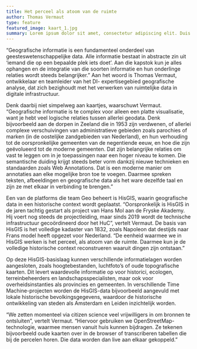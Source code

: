 ```yaml
---
title: Het perceel als atoom van de ruimte
author: Thomas Vermaut
type: feature
featured_image: kaart_1.jpg
summary: Lorem ipsum dolor sit amet, consectetur adipiscing elit. Duis in dignissim diam. Donec non scelerisque arcu, in elementum diam. Ut ultrices tempor ultricies. Aenean volutpat arcu est, sit amet aliquet mi volutpat vitae. In vel odio porttitor, egestas erat et, tincidunt augue. Fusce suscipit risus sed nisl sollicitudin vehicula.
---
```

“Geografische informatie is een fundamenteel onderdeel van geesteswetenschappelijke data. Alle informatie bestaat in abstracte zin uit ‘iemand die op een bepaalde plek iets doet’. Aan die kapstok kun je alles ophangen en de integratie van die soorten informatie en hun onderlinge relaties wordt steeds belangrijker.” Aan het woord is Thomas Vermaut, ontwikkelaar en teamleider van het DI- expertisegebied geografische analyse, dat zich bezighoudt met het verwerken van ruimtelijke data in digitale infrastructuur.

Denk daarbij niet simpelweg aan kaartjes, waarschuwt Vermaut. “Geografische informatie is te complex voor alleen een platte visualisatie, want je hebt veel logische relaties tussen allerlei geodata. Denk bijvoorbeeld aan de dorpen in Zeeland die in 1953 zijn verdwenen, of allerlei complexe verschuivingen van administratieve gebieden zoals parochies of marken (in de oostelijke zandgebieden van Nederland), en hun verhouding tot de oorspronkelijke gemeenten van de negentiende eeuw, en hoe die zijn geëvolueerd tot de moderne gemeenten. Dat zijn belangrijke relaties om vast te leggen om in je toepassingen naar een hoger niveau te komen. Die semantische duiding krijgt steeds beter vorm dankzij nieuwe technieken en standaarden zoals Web Annotations. Dat is een moderne manier om annotaties aan elke mogelijke bron toe te voegen. Daarmee spreken teksten, afbeeldingen en geografische data als het ware dezelfde taal en zijn ze met elkaar in verbinding te brengen.”

Een van de platforms die team Geo beheert is HisGIS, waarin geografische data in een historische context wordt geplaatst. “Oorspronkelijk is HisGIS in de jaren tachtig gestart als project van Hans Mol aan de Fryske Akademy. Hij voert nog steeds de projectleiding, maar sinds 2019 wordt de technische infrastructuur gecoördineerd door het HuC”, vertelt Vermaut. De basis van HisGIS is het volledige kadaster van 1832, zoals Napoleon dat destijds naar Frans model heeft opgezet voor Nederland. “De eenheid waarmee we in HisGIS werken is het perceel, als atoom van de ruimte. Daarmee kun je de volledige historische context reconstrueren waaruit dingen zijn ontstaan.”

Op deze HisGIS-basislaag kunnen verschillende informatielagen worden aangesloten, zoals hoogtebestanden, luchtfoto’s of oude topografische kaarten. Dit levert waardevolle informatie op voor historici, ecologen, terreinbeheerders en landschapsspecialisten, maar ook voor overheidsinstanties als provincies en gemeenten. In verschillende Time Machine-projecten worden de HisGIS-data bijvoorbeeld aangevuld met lokale historische bevolkingsgegevens, waardoor de historische ontwikkeling van steden als Amsterdam en Leiden inzichtelijk worden.

“We zetten momenteel via citizen science veel vrijwilligers in om bronnen te ontsluiten”, vertelt Vermaut. “Hiervoor gebruiken we OpenStreetMap-technologie, waarmee mensen vanuit huis kunnen bijdragen. Ze tekenen bijvoorbeeld oude kaarten over in de browser of transcriberen tabellen die bij de percelen horen. Die data worden dan live aan elkaar gekoppeld.”
